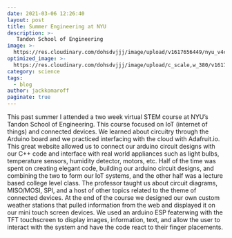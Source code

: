 ```yaml
---
date: 2021-03-06 12:26:40
layout: post
title: Summer Engineering at NYU
description: >-
   Tandon School of Engineering
image: >-
  https://res.cloudinary.com/dohsdvjjj/image/upload/v1617656449/nyu_v4cp8o.jpg
optimized_image: >-
  https://res.cloudinary.com/dohsdvjjj/image/upload/c_scale,w_380/v1617656449/nyu_v4cp8o.jpg
category: science
tags:
  - blog
author: jackkomaroff
paginate: true
---
```


This past summer I attended a two week virtual STEM course at NYU’s Tandon School of Engineering. This course focused on IoT (internet of things) and connected devices. We learned about circuitry through the Arduino board and we practiced interfacing with the cloud with Adafruit.io. This great website allowed us to connect our arduino circuit designs with our C++ code and interface with real world appliances such as light bulbs, temperature sensors, humidity detector, motors, etc. Half of the time was spent on creating elegant code, building our arduino circuit designs, and combining the two to form our IoT systems, and the other half was a lecture based college level class. The professor taught us about circuit diagrams, MISO/MOSI, SPI, and a host of other topics related to the theme of connected devices. At the end of the course we designed our own custom weather stations that pulled information from the web and displayed it on our mini touch screen devices. We used an arduino ESP featerwing with the TFT touchscreen to display images, information, text, and allow the user to interact with the system and have the code react to their finger placements. 
